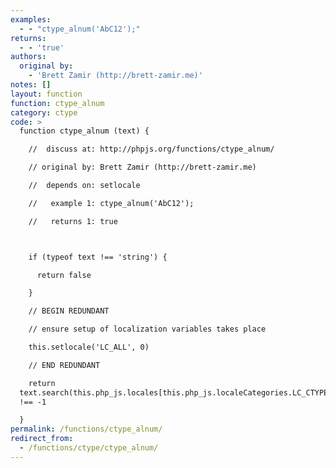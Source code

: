 ```yaml
---
examples:
  - - "ctype_alnum('AbC12');"
returns:
  - - 'true'
authors:
  original by:
    - 'Brett Zamir (http://brett-zamir.me)'
notes: []
layout: function
function: ctype_alnum
category: ctype
code: >
  function ctype_alnum (text) {

    //  discuss at: http://phpjs.org/functions/ctype_alnum/

    // original by: Brett Zamir (http://brett-zamir.me)

    //  depends on: setlocale

    //   example 1: ctype_alnum('AbC12');

    //   returns 1: true



    if (typeof text !== 'string') {

      return false

    }

    // BEGIN REDUNDANT

    // ensure setup of localization variables takes place

    this.setlocale('LC_ALL', 0)

    // END REDUNDANT

    return
  text.search(this.php_js.locales[this.php_js.localeCategories.LC_CTYPE].LC_CTYPE.an)
  !== -1

  }
permalink: /functions/ctype_alnum/
redirect_from:
  - /functions/ctype/ctype_alnum/
---
```


<!-- WARNING! This file is auto generated by `npm run web:inject`, do not edit by hand -->
